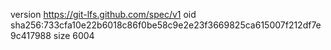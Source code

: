 version https://git-lfs.github.com/spec/v1
oid sha256:733cfa10e22b6018c86f0be58c9e2e23f3669825ca615007f212df7e9c417988
size 6004
